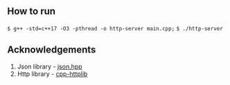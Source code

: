 ## How to run
`$ g++ -std=c++17 -O3 -pthread -o http-server main.cpp;`
`$ ./http-server`

## Acknowledgements

1) Json library - [json.hpp](https://github.com/nlohmann/json/blob/develop/single_include/nlohmann/json.hpp)
2) Http library - [cpp-httplib]([https://github.com/yhirose/cpp-httplib/blob/master/httplib.h](https://github.com/yhirose/cpp-httplib/blob/master/httplib.h))